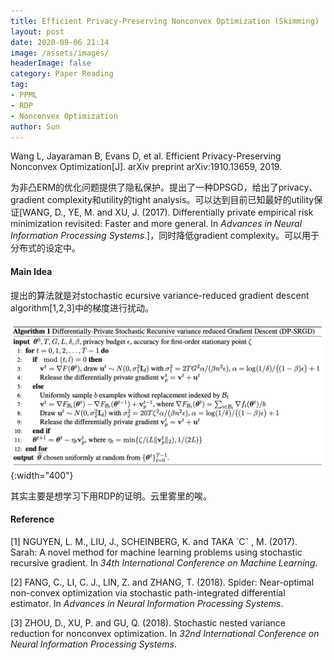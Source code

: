 ```yaml
---
title: Efficient Privacy-Preserving Nonconvex Optimization (Skimming)
layout: post
date: 2020-09-06 21:14
image: /assets/images/
headerImage: false
category: Paper Reading
tag:
- PPML
- RDP
- Nonconvex Optimization
author: Sun
---
```


Wang L, Jayaraman B, Evans D, et al. Efficient Privacy-Preserving Nonconvex Optimization[J]. arXiv preprint arXiv:1910.13659, 2019.

为非凸ERM的优化问题提供了隐私保护。提出了一种DPSGD，给出了privacy、gradient complexity和utility的tight analysis。可以达到目前已知最好的utility保证[WANG, D., YE, M. and XU, J. (2017). Differentially private empirical risk minimization revisited: Faster and more general. In *Advances in Neural Information Processing Systems*.]，同时降低gradient complexity。可以用于分布式的设定中。

<!--more-->

#### Main Idea

提出的算法就是对stochastic ecursive variance-reduced gradient descent algorithm[1,2,3]中的梯度进行扰动。

![](/assets/images/2020-09-06-Efficient-PP-Nonconvex-Optimization/image-20200906213819230.png){:width="400"}

其实主要是想学习下用RDP的证明。云里雾里的唉。







#### Reference

[1] NGUYEN, L. M., LIU, J., SCHEINBERG, K. and TAKA ́ Cˇ , M. (2017). Sarah: A novel method for machine learning problems using stochastic recursive gradient. In *34th* *International Conference on Machine Learning*.

[2] FANG, C., LI, C. J., LIN, Z. and ZHANG, T. (2018). Spider: Near-optimal non-convex optimization via stochastic path-integrated differential estimator. In *Advances in Neural Information Processing Systems*.

[3] ZHOU, D., XU, P. and GU, Q. (2018). Stochastic nested variance reduction for nonconvex optimization. In *32nd* *International Conference on Neural Information Processing Systems*.

